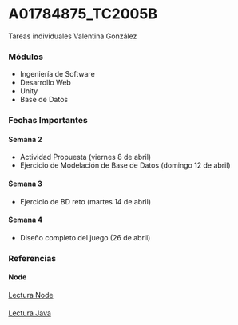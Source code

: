 # A01784875_TC2005B
Tareas individuales Valentina González

### Módulos
- Ingeniería de Software
- Desarrollo Web
- Unity
- Base de Datos

### Fechas Importantes
#### Semana 2
- Actividad Propuesta (viernes 8 de abril)
- Ejercicio de Modelación de Base de Datos (domingo 12 de abril)
#### Semana 3
- Ejercicio de BD reto (martes 14 de abril)
#### Semana 4
- Diseño completo del juego (26 de abril)

### Referencias
#### Node
[Lectura Node](https://nodejs.org/en/learn/getting-started/introduction-to-nodejs)
#### 
[Lectura Java](https://javascript.info/first-steps)

